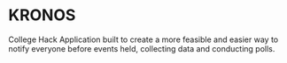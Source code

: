# KRONOS
College Hack Application built to create a more feasible and easier way to notify everyone before events held, collecting data and conducting polls.
